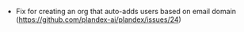 - Fix for creating an org that auto-adds users based on email domain (https://github.com/plandex-ai/plandex/issues/24)